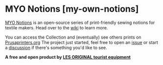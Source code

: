 # MYO Notions [my-own-notions]

[MYO Notions](https://www.notion.so/marcsist/MYO-Notions-6e98b11a9ec54a45b88b3f215b6a5233) is an open-source series of print-friendly sewing notions for textile makers. Head over to the [wiki](https://www.github.com/les-original/myo-notions/wiki) to learn more.

You can access the Collection and (eventually) see others prints on [Prusaprinters.org](https://www.prusaprinters.org/social/100188-les-original-tourist-equipment/collections/45345)
The project just started, feel free to open an [issue](https://www.github.com/les-original/myo-notions/issues) or start a [discussion](https://www.github.com/les-original/myo-notions/discussion) if there's something you'd like to see.


**A free and open product by [LES ORIGINAL tourist equipment](https://www.notion.so/marcsist/LES-ORIGINAL-bb2c56543cce43e49b850c0219119c40)**
